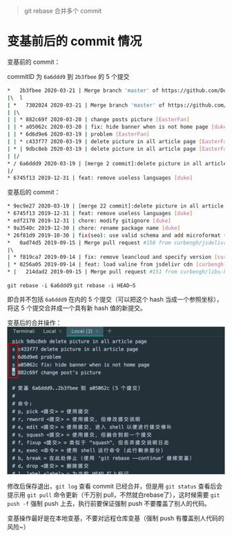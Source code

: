 > git rebase 合并多个 commit

# 变基前后的 commit 情况
变基前的 commit：  

commitID 为 `6a6ddd9` 到 `2b3fbee` 的 5 个提交

```bash
*   2b3fbee 2020-03-21 | Merge branch 'master' of https://github.com/DukeLuo/hexo-theme-candelas (HEAD -> master, origin/master, origin/HEAD) [EasterFan]
|\  l
| *   7302024 2020-03-21 | Merge branch 'master' of https://github.com/DukeLuo/hexo-theme-candelas [EasterFan]
| |\  
| | * 882c69f 2020-03-20 | change posts picture [EasterFan]
| | * a05062c 2020-03-20 | fix: hide banner when is not home page [duke]
| | * 6d6d9e6 2020-03-19 | problem [EasterFan]
| | * c433f77 2020-03-19 | delete picture in all article page [EasterFan]
| * | 9dbc8eb 2020-03-19 | delete picture in all article page [EasterFan]
| |/  
* / 6a6ddd9 2020-03-19 | [merge 2 commit]:delete picture in all article page [EasterFan]
|/  
* 6745f13 2019-12-31 | feat: remove useless languages [duke]
```

变基后的 commit：  
```bash
* 9ec9e27 2020-03-19 | [merge 22 commit]:delete picture in all article page (HEAD -> master, origin/master, origin/HEAD) [EasterFan]
* 6745f13 2019-12-31 | feat: remove useless languages [duke]
* edf2170 2019-12-31 | chore: modify gitignore [duke]
* 9a3540c 2019-12-30 | chore: rename package name [duke]
* 26f81d9 2019-10-30 | fix(seo): use valid schema and add microformat (#148) [curbengh]
*   0ad74d5 2019-09-15 | Merge pull request #150 from curbengh/jsdelivr-valine [curbengh]
|\  
| * f819ca7 2019-09-14 | fix: remove leancloud and specify version [curbengh]
| * 0256a05 2019-09-14 | feat: load valine from jsdelivr cdn [curbengh]
* |   214dad2 2019-09-15 | Merge pull request #151 from curbengh/libs-https [curbengh]
```

`git rebase -i 6a6ddd9`
`git rebase -i HEAD~5`

即合并不包括 `6a6ddd9` 在内的 5 个提交（可以把这个 hash 当成一个参照坐标），将这 5 个提交合并成一个具有新 hash 值的新提交。

变基后的合并操作：  
![](https://raw.githubusercontent.com/EasterFan/PicGo/master/blingbling/2020/20200321094453.png)  

修改后保存退出，`git log` 查看 commit 已经合并，但是用 `git status` 查看后会提示用 `git pull` 命令更新（千万别 pull，不然就白rebase了），这时候需要 `git push -f` 强制 push 上去，执行前要保证强制 push 不要覆盖了别人的代码。  

变基操作最好是在本地变基，不要对远程仓库变基（强制 push 有覆盖别人代码的风险~）
